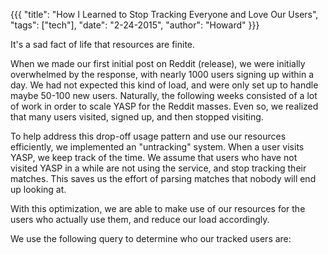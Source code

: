 {{{
  "title": "How I Learned to Stop Tracking Everyone and Love Our Users",
  "tags": ["tech"],
  "date": "2-24-2015",
  "author": "Howard"
}}}

It's a sad fact of life that resources are finite.

<!--more-->

When we made our first initial post on Reddit (release), we were initially overwhelmed by the response, with nearly 1000 users signing up within a day.
We had not expected this kind of load, and were only set up to handle maybe 50-100 new users.
Naturally, the following weeks consisted of a lot of work in order to scale YASP for the Reddit masses.
Even so, we realized that many users visited, signed up, and then stopped visiting.

To help address this drop-off usage pattern and use our resources efficiently, we implemented an "untracking" system.
When a user visits YASP, we keep track of the time.
We assume that users who have not visited YASP in a while are not using the service, and stop tracking their matches.
This saves us the effort of parsing matches that nobody will end up looking at.

With this optimization, we are able to make use of our resources for the users who actually use them, and reduce our load accordingly.

We use the following query to determine who our tracked users are:
<script src="https://gist.github.com/howardchung/7a2a67dc350a5758ad10.js"></script>
